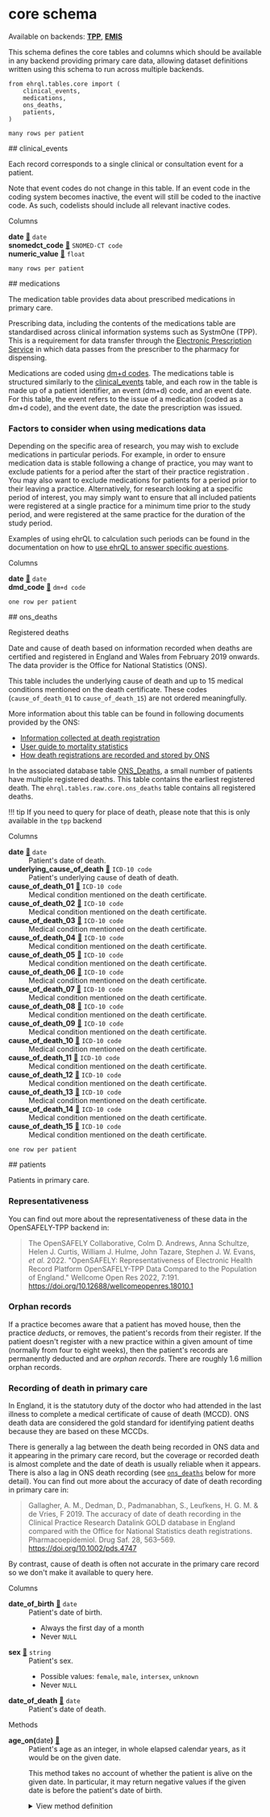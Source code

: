 # <strong>core</strong> schema

Available on backends: [**TPP**](../backends.md#tpp), [**EMIS**](../backends.md#emis)

This schema defines the core tables and columns which should be available in any backend
providing primary care data, allowing dataset definitions written using this schema to
run across multiple backends.

``` {.python .copy title='To use this schema in an ehrQL file:'}
from ehrql.tables.core import (
    clinical_events,
    medications,
    ons_deaths,
    patients,
)
```

<p class="dimension-indicator"><code>many rows per patient</code></p>
## clinical_events

Each record corresponds to a single clinical or consultation event for a patient.

Note that event codes do not change in this table. If an event code in the coding
system becomes inactive, the event will still be coded to the inactive code.
As such, codelists should include all relevant inactive codes.
<div markdown="block" class="definition-list-wrapper">
  <div class="title">Columns</div>
  <dl markdown="block">
<div markdown="block">
  <dt id="clinical_events.date">
    <strong>date</strong>
    <a class="headerlink" href="#clinical_events.date" title="Permanent link">🔗</a>
    <code>date</code>
  </dt>
  <dd markdown="block">


  </dd>
</div>

<div markdown="block">
  <dt id="clinical_events.snomedct_code">
    <strong>snomedct_code</strong>
    <a class="headerlink" href="#clinical_events.snomedct_code" title="Permanent link">🔗</a>
    <code>SNOMED-CT code</code>
  </dt>
  <dd markdown="block">


  </dd>
</div>

<div markdown="block">
  <dt id="clinical_events.numeric_value">
    <strong>numeric_value</strong>
    <a class="headerlink" href="#clinical_events.numeric_value" title="Permanent link">🔗</a>
    <code>float</code>
  </dt>
  <dd markdown="block">


  </dd>
</div>

  </dl>
</div>


<p class="dimension-indicator"><code>many rows per patient</code></p>
## medications

The medication table provides data about prescribed medications in primary care.

Prescribing data, including the contents of the medications table are standardised
across clinical information systems such as SystmOne (TPP). This is a requirement
for data transfer through the
[Electronic Prescription Service](https://digital.nhs.uk/services/electronic-prescription-service/)
in which data passes from the prescriber to the pharmacy for dispensing.

Medications are coded using
[dm+d codes](https://www.bennett.ox.ac.uk/blog/2019/08/what-is-the-dm-d-the-nhs-dictionary-of-medicines-and-devices/).
The medications table is structured similarly to the [clinical_events](#clinical_events)
table, and each row in the table is made up of a patient identifier, an event (dm+d)
code, and an event date. For this table, the event refers to the issue of a medication
(coded as a dm+d code), and the event date, the date the prescription was issued.

### Factors to consider when using medications data

Depending on the specific area of research, you may wish to exclude medications
in particular periods. For example, in order to ensure medication data is stable
following a change of practice, you may want to exclude patients for a period after
the start of their practice registration . You may also want to
exclude medications for patients for a period prior to their leaving a practice.
Alternatively, for research looking at a specific period of
interest, you may simply want to ensure that all included patients were registered
at a single practice for a minimum time prior to the study period, and were
registered at the same practice for the duration of the study period.

Examples of using ehrQL to calculation such periods can be found in the documentation
on how to
[use ehrQL to answer specific questions](../../how-to/examples.md#excluding-medications-for-patients-who-have-transferred-between-practices).
<div markdown="block" class="definition-list-wrapper">
  <div class="title">Columns</div>
  <dl markdown="block">
<div markdown="block">
  <dt id="medications.date">
    <strong>date</strong>
    <a class="headerlink" href="#medications.date" title="Permanent link">🔗</a>
    <code>date</code>
  </dt>
  <dd markdown="block">


  </dd>
</div>

<div markdown="block">
  <dt id="medications.dmd_code">
    <strong>dmd_code</strong>
    <a class="headerlink" href="#medications.dmd_code" title="Permanent link">🔗</a>
    <code>dm+d code</code>
  </dt>
  <dd markdown="block">


  </dd>
</div>

  </dl>
</div>


<p class="dimension-indicator"><code>one row per patient</code></p>
## ons_deaths

Registered deaths

Date and cause of death based on information recorded when deaths are
certified and registered in England and Wales from February 2019 onwards.
The data provider is the Office for National Statistics (ONS).

This table includes the underlying cause of death and up to 15 medical conditions mentioned on the death certificate.
These codes (`cause_of_death_01` to `cause_of_death_15`) are not ordered meaningfully.

More information about this table can be found in following documents provided by the ONS:

- [Information collected at death registration](https://www.ons.gov.uk/peoplepopulationandcommunity/birthsdeathsandmarriages/deaths/methodologies/userguidetomortalitystatisticsjuly2017#information-collected-at-death-registration)
- [User guide to mortality statistics](https://www.ons.gov.uk/peoplepopulationandcommunity/birthsdeathsandmarriages/deaths/methodologies/userguidetomortalitystatisticsjuly2017)
- [How death registrations are recorded and stored by ONS](https://www.ons.gov.uk/aboutus/transparencyandgovernance/freedomofinformationfoi/howdeathregistrationsarerecordedandstoredbyons)

In the associated database table [ONS_Deaths](https://reports.opensafely.org/reports/opensafely-tpp-database-schema/#ONS_Deaths),
a small number of patients have multiple registered deaths.
This table contains the earliest registered death.
The `ehrql.tables.raw.core.ons_deaths` table contains all registered deaths.

!!! tip
    If you need to query for place of death, please note that
    this is only available in the `tpp` backend
<div markdown="block" class="definition-list-wrapper">
  <div class="title">Columns</div>
  <dl markdown="block">
<div markdown="block">
  <dt id="ons_deaths.date">
    <strong>date</strong>
    <a class="headerlink" href="#ons_deaths.date" title="Permanent link">🔗</a>
    <code>date</code>
  </dt>
  <dd markdown="block">
Patient's date of death.

  </dd>
</div>

<div markdown="block">
  <dt id="ons_deaths.underlying_cause_of_death">
    <strong>underlying_cause_of_death</strong>
    <a class="headerlink" href="#ons_deaths.underlying_cause_of_death" title="Permanent link">🔗</a>
    <code>ICD-10 code</code>
  </dt>
  <dd markdown="block">
Patient's underlying cause of death of death.

  </dd>
</div>

<div markdown="block">
  <dt id="ons_deaths.cause_of_death_01">
    <strong>cause_of_death_01</strong>
    <a class="headerlink" href="#ons_deaths.cause_of_death_01" title="Permanent link">🔗</a>
    <code>ICD-10 code</code>
  </dt>
  <dd markdown="block">
Medical condition mentioned on the death certificate.

  </dd>
</div>

<div markdown="block">
  <dt id="ons_deaths.cause_of_death_02">
    <strong>cause_of_death_02</strong>
    <a class="headerlink" href="#ons_deaths.cause_of_death_02" title="Permanent link">🔗</a>
    <code>ICD-10 code</code>
  </dt>
  <dd markdown="block">
Medical condition mentioned on the death certificate.

  </dd>
</div>

<div markdown="block">
  <dt id="ons_deaths.cause_of_death_03">
    <strong>cause_of_death_03</strong>
    <a class="headerlink" href="#ons_deaths.cause_of_death_03" title="Permanent link">🔗</a>
    <code>ICD-10 code</code>
  </dt>
  <dd markdown="block">
Medical condition mentioned on the death certificate.

  </dd>
</div>

<div markdown="block">
  <dt id="ons_deaths.cause_of_death_04">
    <strong>cause_of_death_04</strong>
    <a class="headerlink" href="#ons_deaths.cause_of_death_04" title="Permanent link">🔗</a>
    <code>ICD-10 code</code>
  </dt>
  <dd markdown="block">
Medical condition mentioned on the death certificate.

  </dd>
</div>

<div markdown="block">
  <dt id="ons_deaths.cause_of_death_05">
    <strong>cause_of_death_05</strong>
    <a class="headerlink" href="#ons_deaths.cause_of_death_05" title="Permanent link">🔗</a>
    <code>ICD-10 code</code>
  </dt>
  <dd markdown="block">
Medical condition mentioned on the death certificate.

  </dd>
</div>

<div markdown="block">
  <dt id="ons_deaths.cause_of_death_06">
    <strong>cause_of_death_06</strong>
    <a class="headerlink" href="#ons_deaths.cause_of_death_06" title="Permanent link">🔗</a>
    <code>ICD-10 code</code>
  </dt>
  <dd markdown="block">
Medical condition mentioned on the death certificate.

  </dd>
</div>

<div markdown="block">
  <dt id="ons_deaths.cause_of_death_07">
    <strong>cause_of_death_07</strong>
    <a class="headerlink" href="#ons_deaths.cause_of_death_07" title="Permanent link">🔗</a>
    <code>ICD-10 code</code>
  </dt>
  <dd markdown="block">
Medical condition mentioned on the death certificate.

  </dd>
</div>

<div markdown="block">
  <dt id="ons_deaths.cause_of_death_08">
    <strong>cause_of_death_08</strong>
    <a class="headerlink" href="#ons_deaths.cause_of_death_08" title="Permanent link">🔗</a>
    <code>ICD-10 code</code>
  </dt>
  <dd markdown="block">
Medical condition mentioned on the death certificate.

  </dd>
</div>

<div markdown="block">
  <dt id="ons_deaths.cause_of_death_09">
    <strong>cause_of_death_09</strong>
    <a class="headerlink" href="#ons_deaths.cause_of_death_09" title="Permanent link">🔗</a>
    <code>ICD-10 code</code>
  </dt>
  <dd markdown="block">
Medical condition mentioned on the death certificate.

  </dd>
</div>

<div markdown="block">
  <dt id="ons_deaths.cause_of_death_10">
    <strong>cause_of_death_10</strong>
    <a class="headerlink" href="#ons_deaths.cause_of_death_10" title="Permanent link">🔗</a>
    <code>ICD-10 code</code>
  </dt>
  <dd markdown="block">
Medical condition mentioned on the death certificate.

  </dd>
</div>

<div markdown="block">
  <dt id="ons_deaths.cause_of_death_11">
    <strong>cause_of_death_11</strong>
    <a class="headerlink" href="#ons_deaths.cause_of_death_11" title="Permanent link">🔗</a>
    <code>ICD-10 code</code>
  </dt>
  <dd markdown="block">
Medical condition mentioned on the death certificate.

  </dd>
</div>

<div markdown="block">
  <dt id="ons_deaths.cause_of_death_12">
    <strong>cause_of_death_12</strong>
    <a class="headerlink" href="#ons_deaths.cause_of_death_12" title="Permanent link">🔗</a>
    <code>ICD-10 code</code>
  </dt>
  <dd markdown="block">
Medical condition mentioned on the death certificate.

  </dd>
</div>

<div markdown="block">
  <dt id="ons_deaths.cause_of_death_13">
    <strong>cause_of_death_13</strong>
    <a class="headerlink" href="#ons_deaths.cause_of_death_13" title="Permanent link">🔗</a>
    <code>ICD-10 code</code>
  </dt>
  <dd markdown="block">
Medical condition mentioned on the death certificate.

  </dd>
</div>

<div markdown="block">
  <dt id="ons_deaths.cause_of_death_14">
    <strong>cause_of_death_14</strong>
    <a class="headerlink" href="#ons_deaths.cause_of_death_14" title="Permanent link">🔗</a>
    <code>ICD-10 code</code>
  </dt>
  <dd markdown="block">
Medical condition mentioned on the death certificate.

  </dd>
</div>

<div markdown="block">
  <dt id="ons_deaths.cause_of_death_15">
    <strong>cause_of_death_15</strong>
    <a class="headerlink" href="#ons_deaths.cause_of_death_15" title="Permanent link">🔗</a>
    <code>ICD-10 code</code>
  </dt>
  <dd markdown="block">
Medical condition mentioned on the death certificate.

  </dd>
</div>

  </dl>
</div>


<p class="dimension-indicator"><code>one row per patient</code></p>
## patients

Patients in primary care.

### Representativeness

You can find out more about the representativeness of these data in the
OpenSAFELY-TPP backend in:

> The OpenSAFELY Collaborative, Colm D. Andrews, Anna Schultze, Helen J. Curtis, William J. Hulme, John Tazare, Stephen J. W. Evans, _et al._ 2022.
> "OpenSAFELY: Representativeness of Electronic Health Record Platform OpenSAFELY-TPP Data Compared to the Population of England."
> Wellcome Open Res 2022, 7:191.
> <https://doi.org/10.12688/wellcomeopenres.18010.1>


### Orphan records

If a practice becomes aware that a patient has moved house,
then the practice _deducts_, or removes, the patient's records from their register.
If the patient doesn't register with a new practice within a given amount of time
(normally from four to eight weeks),
then the patient's records are permanently deducted and are _orphan records_.
There are roughly 1.6 million orphan records.

### Recording of death in primary care

In England, it is the statutory duty of the doctor who had attended in the last
illness to complete a medical certificate of cause of death (MCCD). ONS death data
are considered the gold standard for identifying patient deaths because they are
based on these MCCDs.

There is generally a lag between the death being recorded in ONS data and it
appearing in the primary care record, but the coverage or recorded death is almost
complete and the date of death is usually reliable when it appears. There is
also a lag in ONS death recording (see [`ons_deaths`](#ons_deaths) below
for more detail). You can find out more about the accuracy of date of death
recording in primary care in:

> Gallagher, A. M., Dedman, D., Padmanabhan, S., Leufkens, H. G. M. & de Vries, F 2019. The accuracy of date of death recording in the Clinical
> Practice Research Datalink GOLD database in England compared with the Office for National Statistics death registrations.
> Pharmacoepidemiol. Drug Saf. 28, 563–569.
> <https://doi.org/10.1002/pds.4747>

By contrast, cause of death is often not accurate in the primary care record so we
don't make it available to query here.
<div markdown="block" class="definition-list-wrapper">
  <div class="title">Columns</div>
  <dl markdown="block">
<div markdown="block">
  <dt id="patients.date_of_birth">
    <strong>date_of_birth</strong>
    <a class="headerlink" href="#patients.date_of_birth" title="Permanent link">🔗</a>
    <code>date</code>
  </dt>
  <dd markdown="block">
Patient's date of birth.

 * Always the first day of a month
 * Never `NULL`
  </dd>
</div>

<div markdown="block">
  <dt id="patients.sex">
    <strong>sex</strong>
    <a class="headerlink" href="#patients.sex" title="Permanent link">🔗</a>
    <code>string</code>
  </dt>
  <dd markdown="block">
Patient's sex.

 * Possible values: `female`, `male`, `intersex`, `unknown`
 * Never `NULL`
  </dd>
</div>

<div markdown="block">
  <dt id="patients.date_of_death">
    <strong>date_of_death</strong>
    <a class="headerlink" href="#patients.date_of_death" title="Permanent link">🔗</a>
    <code>date</code>
  </dt>
  <dd markdown="block">
Patient's date of death.

  </dd>
</div>

  </dl>
</div>
<div markdown="block" class="definition-list-wrapper">
  <div class="title">Methods</div>
  <dl markdown="block">
<div markdown="block">
  <dt id="patients.age_on">
    <strong>age_on(</strong>date<strong>)</strong>
    <a class="headerlink" href="#patients.age_on" title="Permanent link">🔗</a>
    <code></code>
  </dt>
  <dd markdown="block">
Patient's age as an integer, in whole elapsed calendar years, as it would be on
the given date.

This method takes no account of whether the patient is alive on the given date.
In particular, it may return negative values if the given date is before the
patient's date of birth.
    <details markdown="block">
    <summary>View method definition</summary>
```py
return (date - patients.date_of_birth).years

```
    </details>
  </dd>
</div>

  </dl>
</div>
